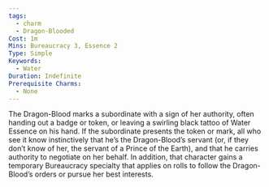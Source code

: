 ```yaml
---
tags:
  - charm
  - Dragon-Blooded
Cost: 1m
Mins: Bureaucracy 3, Essence 2
Type: Simple
Keywords:
  - Water
Duration: Indefinite
Prerequisite Charms:
  - None
---
```

The Dragon-Blood marks a subordinate with a sign of her authority, often handing out a badge or token, or leaving a swirling black tattoo of Water Essence on his hand. If the subordinate presents the token or mark, all who see it know instinctively that he’s the Dragon-Blood’s servant (or, if they don’t know of her, the servant of a Prince of the Earth), and that he carries authority to negotiate on her behalf. In addition, that character gains a temporary Bureaucracy specialty that applies on rolls to follow the Dragon-Blood’s orders or pursue her best interests.